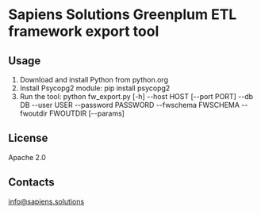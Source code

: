 # Sapiens Solutions Greenplum ETL framework export tool

## Usage 
1. Download and install Python from python.org
2. Install Psycopg2 module:
pip install psycopg2
3. Run the tool:
python fw_export.py [-h] --host HOST [--port PORT] --db DB --user USER --password PASSWORD --fwschema FWSCHEMA --fwoutdir FWOUTDIR [--params]

## License
Apache 2.0

## Contacts
info@sapiens.solutions